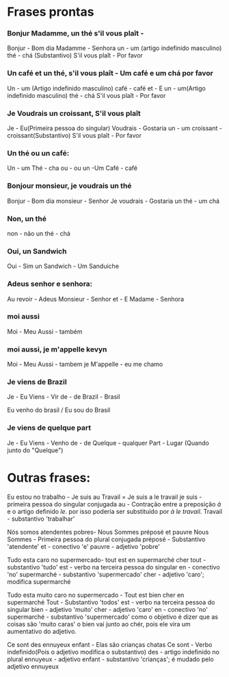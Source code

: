 # Frases prontas

### Bonjur Madamme, un thé s'il vous plaît -

Bonjur - Bom dia
Madamme - Senhora
un - um (artigo indefinido masculino)
thé - chá (Substantivo)
S'il vous plaît - Por favor

### Un café et un thé, s'il vous plaît - Um café e um chá por favor

Un - um (Artigo indefinido masculino)
café - café
et - E
un - um(Artigo indefinido masculino)
thé - chá
S'il vous plaît - Por favor

### Je Voudrais un croissant, S'il vous plaît

Je  - Eu(Primeira pessoa do singular)
Voudrais - Gostaria
un - um
croissant - croissant(Substantivo)
S'il vous plaît - Por favor

### Un thé ou un café:

Un - um
Thé - cha
ou - ou
un -Um
Café - café

### Bonjour monsieur, je voudrais un thé

Bonjur -  Bom dia
monsieur - Senhor
Je voudrais - Gostaria
un thé - um chá

### Non, un thé

non - não
un thé - chá

### Oui, un Sandwich

Oui - Sim
un Sandwich - Um Sanduiche

 
### Adeus senhor e senhora:

Au revoir - Adeus
Monsieur - Senhor
et - E
Madame - Senhora

### moi aussi

Moi - Meu
Aussi - também

### moi aussi, je m'appelle kevyn

Moi - Meu
Aussi - tambem
je M'appelle - eu me chamo 

### Je viens de Brazil

Je - Eu
Viens - Vir
de - de
Brazil - Brasil

Eu venho do brasil / Eu sou do Brasil

### Je viens de quelque part
Je - Eu
Viens - Venho
de - de 
Quelque - qualquer
Part - Lugar (Quando junto do "Quelque")

# Outras frases:

Eu estou no trabalho - Je suis au Travail = Je suis a le travail
	je suis - primeira pessoa do singular conjugada
	au - Contração entre a preposição *à* e o artigo definido *le*. por isso poderia ser substituído por *à le travail*. 
	Travail - substantivo 'trabalhar'

Nós somos atendentes pobres- Nous Sommes préposé et pauvre
	Nous Sommes - Primeira pessoa do plural conjugada
	préposé - Substantivo 'atendente'
	et - conectivo 'e'
	pauvre - adjetivo 'pobre'

Tudo esta caro no supermercado- tout est en supermarché cher
	tout - substantivo 'tudo'
	est - verbo na terceira pessoa do singular
	en - conectivo 'no'
	supermarché - substantivo 'supermercado'
	cher - adjetivo 'caro'; modifica supermarché

Tudo esta muito caro no supermercado - Tout est bien cher en supermarché
	Tout - Substantivo 'todos' 
	est - verbo na terceira pessoa do singular
	bien - adjetivo 'muito'
	cher - adjetivo 'caro'
	en - conectivo 'no'
	supermarché - substantivo 'supermercado'
	como o objetivo é dizer que as coisas são 'muito caras' o bien vai junto ao chér, pois ele vira um aumentativo do adjetivo.


Ce sont des ennuyeux enfant - Elas são crianças chatas
	Ce sont - Verbo indefinido(Pois o adjetivo modifica o substantivo)
	des - artigo indefinido no plural 
	ennuyeux - adjetivo
	enfant - substantivo 'crianças'; é mudado pelo adjetivo ennuyeux